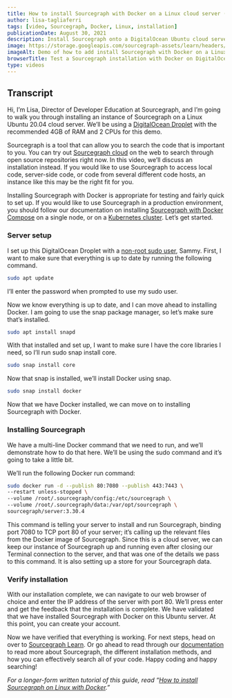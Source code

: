 ```yaml
---
title: How to install Sourcegraph with Docker on a Linux cloud server (video)
author: lisa-tagliaferri
tags: [video, Sourcegraph, Docker, Linux, installation]
publicationDate: August 30, 2021
description: Install Sourcegraph onto a DigitalOcean Ubuntu cloud server with Docker.
image: https://storage.googleapis.com/sourcegraph-assets/learn/headers/add-oss-to-sourcegraph-cloud-screengrab.jpg
imageAlt: Demo of how to add install Sourcegraph with Docker on a Linux server
browserTitle: Test a Sourcegraph installation with Docker on DigitalOcean to search your code
type: videos
---
```


<EmbeddedYoutubeVideo id="u_SmtOejFkg" />

## Transcript

Hi, I’m Lisa, Director of Developer Education at Sourcegraph, and I’m going to walk you through installing an instance of Sourcegraph on a Linux Ubuntu 20.04 cloud server. We’ll be using a [DigitalOcean Droplet](https://www.digitalocean.com/) with the recommended 4GB of RAM and 2 CPUs for this demo.

Sourcegraph is a tool that can allow you to search the code that is important to you. You can try out [Sourcegraph cloud](https://sourcegraph.com) on the web to search through open source repositories right now. In this video, we’ll discuss an installation instead. If you would like to use Sourcegraph to access local code, server-side code, or code from several different code hosts, an instance like this may be the right fit for you. 

Installing Sourcegraph with Docker is appropriate for testing and fairly quick to set up. If you would like to use Sourcegraph in a production environment, you should follow our documentation on installing [Sourcegraph with Docker Compose](https://docs.sourcegraph.com/admin/install/docker-compose) on a single node, or on a [Kubernetes cluster](https://docs.sourcegraph.com/admin/install/kubernetes). Let’s get started.

### Server setup

I set up this DigitalOcean Droplet with a [non-root sudo user](https://www.digitalocean.com/community/tutorials/initial-server-setup-with-ubuntu-20-04), Sammy. First, I want to make sure that everything is up to date by running the following command. 

```sh
sudo apt update
```

I’ll enter the password when prompted to use my sudo user. 

Now we know everything is up to date, and I can move ahead to installing Docker. I am going to use the snap package manager, so let’s make sure that’s installed. 

```sh
sudo apt install snapd
```

With that installed and set up, I want to make sure I have the core libraries I need, so I’ll run sudo snap install core.

```sh
sudo snap install core
```

Now that snap is installed, we’ll install Docker using snap.
```sh
sudo snap install docker
```

Now that we have Docker installed, we can move on to installing Sourcegraph with Docker.

### Installing Sourcegraph

We have a multi-line Docker command that we need to run, and we’ll demonstrate how to do that here. We’ll be using the sudo command and it’s going to take a little bit. 

We’ll run the following Docker run command:

```sh
sudo docker run -d --publish 80:7080 --publish 443:7443 \
--restart unless-stopped \
--volume /root/.sourcegraph/config:/etc/sourcegraph \
--volume /root/.sourcegraph/data:/var/opt/sourcegraph \
sourcegraph/server:3.30.4
```

This command is telling your server to install and run Sourcegraph, binding port 7080 to TCP port 80 of your server; it’s calling up the relevant files from the Docker image of Sourcegraph. Since this is a cloud server, we can keep our instance of Sourcegraph up and running even after closing our Terminal connection to the server, and that was one of the details we pass to this command. It is also setting up a store for your Sourcegraph data.

### Verify installation

With our installation complete, we can navigate to our web browser of choice and enter the IP address of the server with port 80. We’ll press enter and get the feedback that the installation is complete. We have validated that we have installed Sourcegraph with Docker on this Ubuntu server. At this point, you can create your account. 

Now we have verified that everything is working. For next steps, head on over to [Sourcegraph Learn](https://learn.sourcegraph.com). Or go ahead to read through our [documentation](https://docs.sourcegraph.com) to read more about Sourcegraph, the different installation methods, and how you can effectively search all of your code. Happy coding and happy searching!

_For a longer-form written tutorial of this guide, read “[How to install Sourcegraph on Linux with Docker](https://learn.sourcegraph.com/how-to-install-sourcegraph-on-linux-with-docker).”_
